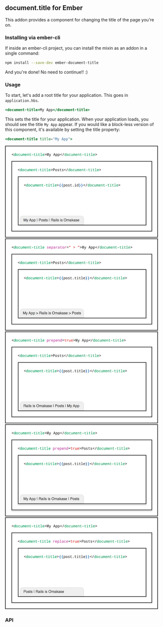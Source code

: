 ## document.title for Ember

This addon provides a component for changing the title of the page you're on.


### Installing via ember-cli

If inside an ember-cli project, you can install the mixin as an addon in a single command:

```bash
npm install --save-dev ember-document-title
```

And you're done! No need to continue!! :)

### Usage

To start, let's add a root title for your application. This goes in `application.hbs`.

```handlebars
<document-title>My App</document-title>
```

This sets the title for your application. When your application loads, you should see the title `My App` appear. If you would like a block-less version of this component, it's available by setting the title property:

```handlebars
<document-title title="My App">
```

![Defaults](public/default.jpg)
![Custom Separator](public/separator.jpg)
![Prepend](public/prepend.jpg)
![Nested Prepend](public/prepend-nested.jpg)
![Replace](public/replace.jpg)

### API

